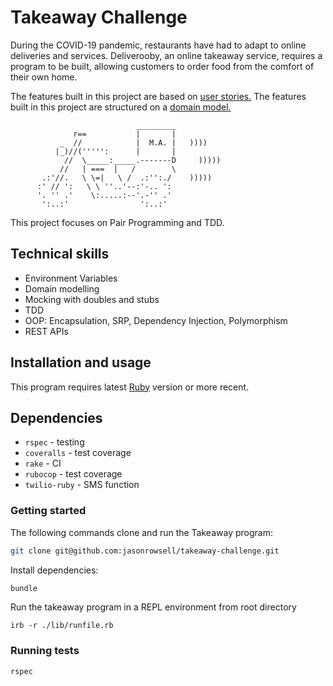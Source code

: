 # Takeaway Challenge

During the COVID-19 pandemic, restaurants have had to adapt to online deliveries and services. Deliverooby, an online takeaway service, requires a program to be built, allowing customers to order food from the comfort of their own home.

The features built in this project are based on [user stories.](user_stories.md)
The features built in this project are structured on a [domain model.](plan.md)

```
                            _________
              r==           |       |
           _  //            |  M.A. |   ))))
          |_)//(''''':      |       |
            //  \_____:_____.-------D     )))))
           //   | ===  |   /        \
       .:'//.   \ \=|   \ /  .:'':./    )))))
      :' // ':   \ \ ''..'--:'-.. ':
      '. '' .'    \:.....:--'.-'' .'
       ':..:'                ':..:'

```

This project focuses on Pair Programming and TDD.

## Technical skills

- Environment Variables
- Domain modelling
- Mocking with doubles and stubs
- TDD
- OOP: Encapsulation, SRP, Dependency Injection, Polymorphism
- REST APIs

## Installation and usage

This program requires latest [Ruby](https://www.ruby-lang.org/en/downloads/) version or more recent.

## Dependencies

- `rspec` - testing
- `coveralls` - test coverage
- `rake` - CI
- `rubocop` - test coverage
- `twilio-ruby` - SMS function

### Getting started

The following commands clone and run the Takeaway program:

```sh
git clone git@github.com:jasonrowsell/takeaway-challenge.git
```

Install dependencies:

```sh
bundle
```

Run the takeaway program in a REPL environment from root directory

```shell
irb -r ./lib/runfile.rb
```

### Running tests

```sh
rspec
```
